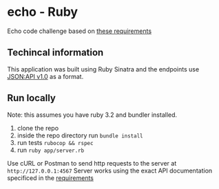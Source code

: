 # echo - Ruby

Echo code challenge based on [these requirements](echo.md)

## Techincal information

This application was built using Ruby Sinatra and the endpoints use [JSON:API v1.0](https://jsonapi.org/) as a format.

## Run locally

Note: this assumes you have ruby 3.2 and bundler installed.

1. clone the repo
2. inside the repo directory run `bundle install`
3. run tests `rubocop && rspec`
4. run `ruby app/server.rb`

Use cURL or Postman to send http requests to the server at `http://127.0.0.1:4567`
Server works using the exact API documentation specificed in the [requirements](echo.md#examples)

